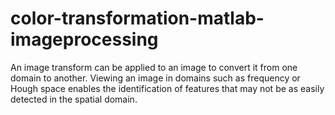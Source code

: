 # color-transformation-matlab-imageprocessing
An image transform can be applied to an image to convert it from one domain to another. Viewing an image in domains such as frequency or Hough space enables the identification of features that may not be as easily detected in the spatial domain.
